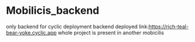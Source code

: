 # Mobilicis_backend

only backend for cyclic deployment
backend deployed link:https://rich-teal-bear-yoke.cyclic.app
whole project is present in another mobicilis 
